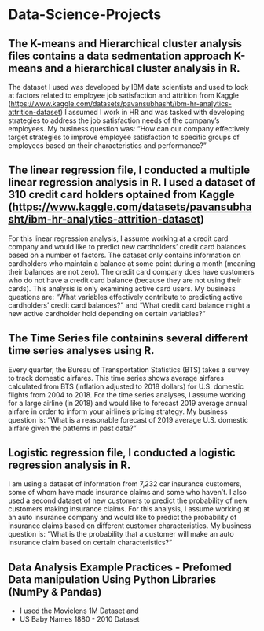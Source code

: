 # Data-Science-Projects
## The K-means and Hierarchical cluster analysis files contains a data sedmentation approach K-means and a hierarchical cluster analysis in R.
The dataset I used was developed by IBM data scientists and used to look at factors related to employee job satisfaction and attrition from Kaggle (https://www.kaggle.com/datasets/pavansubhasht/ibm-hr-analytics-attrition-dataset)
I assumed I work in HR and was tasked with developing strategies to address the job satisfaction needs of the company’s employees. My business question was: “How can our company effectively target strategies to improve employee satisfaction to specific groups of employees based on their characteristics and performance?”
## The linear regression file, I conducted a multiple linear regression analysis in R. I used a dataset of 310 credit card holders optained from Kaggle (https://www.kaggle.com/datasets/pavansubhasht/ibm-hr-analytics-attrition-dataset)
For this linear regression analysis, I assume working at a credit card company and would like to predict new cardholders’ credit card balances based on a number of factors. The dataset only contains information on cardholders who maintain a balance at some point during a month (meaning their balances are not zero). The credit card company does have customers who do not have a credit card balance (because they are not using their cards). This analysis is only examining active card users. My business questions are: “What variables effectively contribute to predicting active cardholders’ credit card balances?” and “What credit card balance might a new active cardholder hold depending on certain variables?” 
## The Time Series file containins several different time series analyses using R. 
Every quarter, the Bureau of Transportation Statistics (BTS) takes a survey to track domestic airfares. This time series shows average airfares calculated from BTS (inflation adjusted to 2018 dollars) for U.S. domestic flights from 2004 to 2018.
For the time series analyses, I assume working for a large airline (in 2018) and would like to forecast 2019 average annual airfare in order to inform your airline’s pricing strategy. My business question is: “What is a reasonable forecast of 2019 average U.S. domestic airfare given the patterns in past data?”
## Logistic regression file, I conducted a logistic regression analysis in R. 
I am using a dataset of information from 7,232 car insurance customers, some of whom have made insurance claims and some who haven’t. I also used a second dataset of new customers to predict the probability of new customers making insurance claims. 
For this analysis, I assume working at an auto insurance company and would like to predict the probability of insurance claims based on different customer characteristics. My business question is: “What is the probability that a customer will make an auto insurance claim based on certain characteristics?” 
## Data Analysis Example Practices - Prefomed Data manipulation Using Python Libraries (NumPy & Pandas)
- I used the Movielens 1M Dataset and
- US Baby Names 1880 - 2010 Dataset

